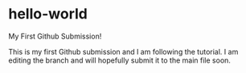 # hello-world
My First Github Submission!

This is my first Github submission and I am following the tutorial. I am editing the branch and will hopefully submit it to the main file soon. 
